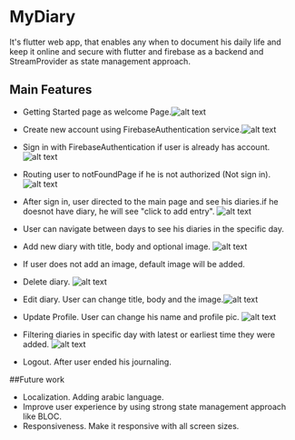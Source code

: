 # MyDiary

It's flutter web app, that enables any when to document his daily life and keep it 
online and secure with flutter and firebase as a backend and StreamProvider as state management approach.

## Main Features
- Getting Started page as welcome Page.![alt text](https://github.com/albraa-abdalla/MyDiary/blob/main/my_diary/images/gettingStarted.PNG?raw=true)

- Create new account using FirebaseAuthentication service.![alt text](https://github.com/albraa-abdalla/MyDiary/blob/main/my_diary/images/CreateAccount.PNG?raw=true)
- Sign in with FirebaseAuthentication if user is already has account.![alt text](https://github.com/albraa-abdalla/MyDiary/blob/main/my_diary/images/signin.PNG?raw=true)
- Routing user to notFoundPage if he is not authorized (Not sign in). ![alt text](https://github.com/albraa-abdalla/MyDiary/blob/main/my_diary/images/routing.PNG?raw=true)
- After sign in, user directed to the main page and see his diaries.if he doesnot have diary, he will see "click to add entry". 
![alt text](https://github.com/albraa-abdalla/MyDiary/blob/main/my_diary/images/mainpage.PNG?raw=true)
- User can navigate between days to see his diaries in the specific day.
- Add new diary with title, body and optional image. ![alt text](https://github.com/albraa-abdalla/MyDiary/blob/main/my_diary/images/newdiary.PNG?raw=true)
- If user does not add an image, default image will be added.
- Delete diary. ![alt text](https://github.com/albraa-abdalla/MyDiary/blob/main/my_diary/images/delete.PNG?raw=true)
- Edit diary. User can change title, body and the image.![alt text](https://github.com/albraa-abdalla/MyDiary/blob/main/my_diary/images/edit.PNG?raw=true)
- Update Profile. User can change his name and profile pic. ![alt text](https://github.com/albraa-abdalla/MyDiary/blob/main/my_diary/images/updateprofile.PNG?raw=true)
- Filtering diaries in specific day with latest or earliest time they were added. ![alt text](https://github.com/albraa-abdalla/MyDiary/blob/main/my_diary/images/latest.PNG?raw=true)
- Logout. After user ended his journaling.

##Future work
- Localization. Adding arabic language.
- Improve user experience by using strong state management approach like BLOC.
- Responsiveness. Make it responsive with all screen sizes.
